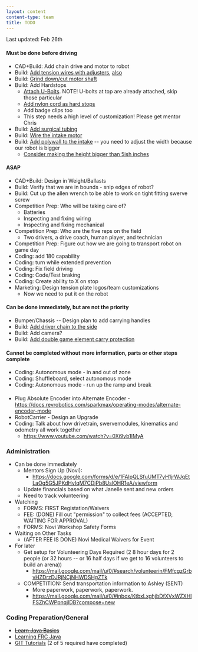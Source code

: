 ```yaml
---
layout: content
content-type: team
title: TODO
---
```

Last updated: Feb 26th 

#### Must be done before driving
* CAD+Build: Add chain drive and motor to robot 
* Build: [Add tension wires with adjusters](https://youtu.be/rltMrhk1spM?t=7062), [also](https://www.youtube.com/watch?v=Y3frFlVkLmc&list=PLrna2STRqYY87NvF51rnfGlbh-su3NSHM&index=32&t=2301s)
* Build: [Grind down/cut motor shaft](https://youtu.be/cAuw28GBfac?t=6659)
* Build: Add Hardstops
    * [Attach U-Bolts](https://www.youtube.com/watch?v=Y3frFlVkLmc&list=PLrna2STRqYY87NvF51rnfGlbh-su3NSHM&index=32&t=137s). NOTE! U-bolts at top are already attached, skip those particular 
    * [Add nylon cord as hard stops](https://www.youtube.com/watch?v=Y3frFlVkLmc&list=PLrna2STRqYY87NvF51rnfGlbh-su3NSHM&index=32&t=3126s)
    * Add badge clips too
    * This step needs a high level of customization! Please get mentor Chris
* Build: [Add surgical tubing](https://www.youtube.com/watch?v=Y3frFlVkLmc&list=PLrna2STRqYY87NvF51rnfGlbh-su3NSHM&index=31&t=4724s)
* Build: [Wire the intake motor](https://www.youtube.com/watch?v=6Tk_cv8Iqrs&list=PLrna2STRqYY87NvF51rnfGlbh-su3NSHM&index=35&t=12554s)
* Build: [Add polywall to the intake](https://youtu.be/cAuw28GBfac?t=5149) -- you need to adjust the width because our robot is bigger
    * [Consider making the height bigger than 5ish inches](https://youtu.be/HqV5bPj1rbc?t=752)

#### ASAP
* CAD+Build: Design in Weight/Ballasts
* Build: Verify that we are in bounds - snip edges of robot?
* Build: Cut up the allen wrench to be able to work on tight fitting swerve screw
* Competition Prep: Who will be taking care of?
    * Batteries
    * Inspecting and fixing wiring
    * Inspecting and fixing mechanical
* Competition Prep: Who are the five reps on the field
    * Two drivers, a drive coach, human player, and technician
* Competition Prep: Figure out how we are going to transport robot on game day
* Coding: add 180 capability
* Coding: turn while extended prevention
* Coding: Fix field driving
* Coding: Code/Test braking
* Coding: Create ability to X on stop
* Marketing: Design tension plate logos/team customizations
    * Now we need to put it on the robot

#### Can be done immediately, but are not the priority
* Bumper/Chassis -- Design plan to add carrying handles 
* Build: [Add driver chain to the side](https://www.youtube.com/watch?v=rltMrhk1spM&list=PLrna2STRqYY87NvF51rnfGlbh-su3NSHM&index=30&t=98s)
* Build: Add camera?
* Build: [Add double game element carry protection](https://youtu.be/HqV5bPj1rbc?t=1246)

#### Cannot be completed without more information, parts or other steps complete
* Coding: Autonomous mode - in and out of zone
* Coding: Shuffleboard, select autonomous mode
* Coding: Autonomous mode - run up the ramp and break

#### 
* Plug Absolute Encoder into Alternate Encoder - https://docs.revrobotics.com/sparkmax/operating-modes/alternate-encoder-mode
* RobotCarrier - Design an Upgrade 
* Coding: Talk about how drivetrain, swervemodules, kinematics and odometry all work together
    * https://www.youtube.com/watch?v=0Xi9yb1IMyA


### Administration
* Can be done immediately    
    * Mentors Sign Up (Novi):
        * https://docs.google.com/forms/d/e/1FAIpQLSfuUMT7yH1jrWJqEtLaOg5G5JPKdHvIqM7CDjPb8UslOHR1eA/viewform    
    * Update financials based on what Janelle sent and new orders 
    * Need to track volunteering
* Watching
    * FORMS: FIRST Registation/Waivers
    * FEE: (DONE) Fill out "permission" to collect fees  (ACCEPTED, WAITING FOR APPROVAL)
    * FORMS: Novi Workshop Safety Forms
* Waiting on Other Tasks
    * (AFTER FEE IS DONE) Novi Medical Waivers for Event
* For later
    * Get setup for Volunteering Days Required (2 8 hour days for 2 people (or 32 hours -- or 16 half days if we get to 16 volunteers to build an arena))
        * https://mail.google.com/mail/u/0/#search/volunteerin/FMfcgzGrbvHZDrzDJRjNCjNHWDSHgZTk
    * COMPETITION: Send transportation information to Ashley (SENT) 
        * More paperwork, paperwork, paperwork.
        * https://mail.google.com/mail/u/0/#inbox/KtbxLxghjbDfXVxWZXHlFSZhCWPpnqjlDB?compose=new


### Coding Preparation/General
* ~~[Learn Java Basics](tutorials/java)~~
* [Learning FRC Java](tutorials/frc-java)
* [GIT Tutorials](tutorials/git) (2 of 5 required have completed)
